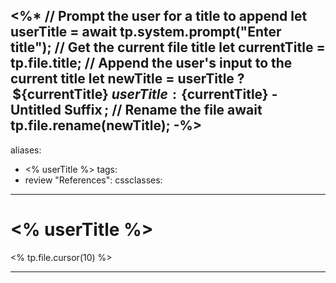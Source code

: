 <%* 
// Prompt the user for a title to append
let userTitle = await tp.system.prompt("Enter title");
// Get the current file title
let currentTitle = tp.file.title;
// Append the user's input to the current title
let newTitle = userTitle ? ⁠ ${currentTitle} ${userTitle} ⁠ : ⁠ ${currentTitle} - Untitled Suffix ⁠;
// Rename the file
await tp.file.rename(newTitle);
-%>
---
aliases:
  - <% userTitle %>
tags:
  - review
"References":
cssclasses:
---
# <% userTitle %>
<% tp.file.cursor(10) %>

***